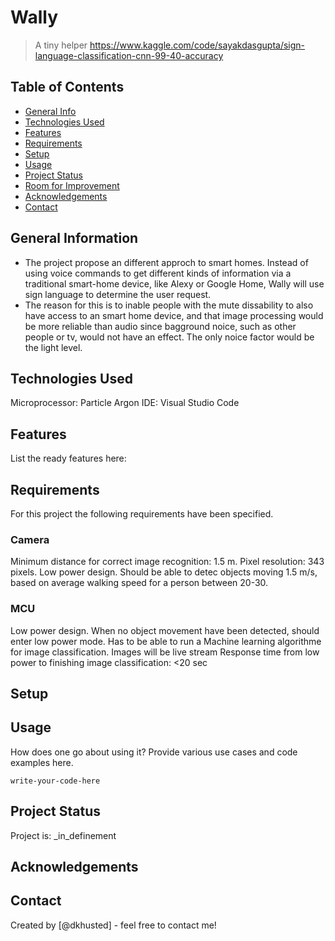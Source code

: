 # Wally
> A tiny helper
> https://www.kaggle.com/code/sayakdasgupta/sign-language-classification-cnn-99-40-accuracy
> 

## Table of Contents
* [General Info](#general-information)
* [Technologies Used](#technologies-used)
* [Features](#features)
* [Requirements](#requirements)
* [Setup](#setup)
* [Usage](#usage)
* [Project Status](#project-status)
* [Room for Improvement](#room-for-improvement)
* [Acknowledgements](#acknowledgements)
* [Contact](#contact)
<!-- * [License](#license) -->


## General Information
- The project propose an different approch to smart homes. Instead of using voice commands to get different kinds of information via a traditional smart-home device, like Alexy or Google Home, Wally will use sign language to determine the user request. 
- The reason for this is to inable people with the mute dissability to also have access to an smart home device, and that image processing would be more reliable than audio since bagground noice, such as other people or tv, would not have an effect. The only noice factor would be the light level.
<!-- You don't have to answer all the questions - just the ones relevant to your project. -->


## Technologies Used
Microprocessor: Particle Argon
IDE: Visual Studio Code



## Features
List the ready features here:

## Requirements
For this project the following requirements have been specified.

### Camera
Minimum distance for correct image recognition: 1.5 m.
Pixel resolution: 343 pixels.
Low power design.
Should be able to detec objects moving 1.5 m/s, based on average walking speed for a person between 20-30.
### MCU 
Low power design.
When no object movement have been detected, should enter low power mode.
Has to be able to run a Machine learning algorithme for image classification. Images will be live stream
Response time from low power to finishing image classification: <20 sec

## Setup

## Usage
How does one go about using it?
Provide various use cases and code examples here.

`write-your-code-here`


## Project Status
Project is: _in_definement

## Acknowledgements


## Contact
Created by [@dkhusted] - feel free to contact me!


<!-- Optional -->
<!-- ## License -->
<!-- This project is open source and available under the [... License](). -->

<!-- You don't have to include all sections - just the one's relevant to your project -->

